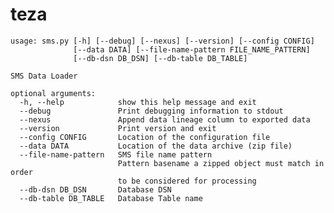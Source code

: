 # teza

    usage: sms.py [-h] [--debug] [--nexus] [--version] [--config CONFIG]
                  [--data DATA] [--file-name-pattern FILE_NAME_PATTERN]
                  [--db-dsn DB_DSN] [--db-table DB_TABLE]

    SMS Data Loader

    optional arguments:
      -h, --help            show this help message and exit
      --debug               Print debugging information to stdout
      --nexus               Append data lineage column to exported data
      --version             Print version and exit
      --config CONFIG       Location of the configuration file
      --data DATA           Location of the data archive (zip file)
      --file-name-pattern   SMS file name pattern
                            Pattern basename a zipped object must match in order
                            to be considered for processing
      --db-dsn DB_DSN       Database DSN
      --db-table DB_TABLE   Database Table name
